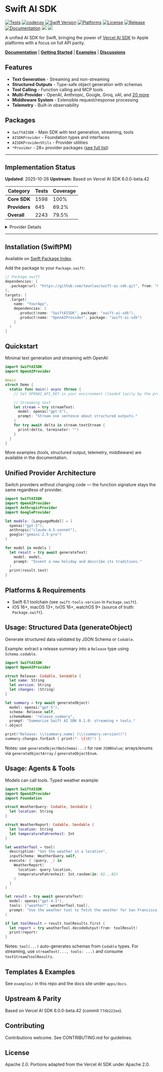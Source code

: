 # Swift AI SDK

[![Tests](https://github.com/teunlao/swift-ai-sdk/actions/workflows/test.yml/badge.svg)](https://github.com/teunlao/swift-ai-sdk/actions/workflows/test.yml)
[![codecov](https://codecov.io/gh/teunlao/swift-ai-sdk/graph/badge.svg?token=381f5745-12c8-4720-93c7-9748cbb96359)](https://codecov.io/gh/teunlao/swift-ai-sdk)
[![Swift Version](https://img.shields.io/badge/Swift-6.0-orange.svg)](https://swift.org)
[![Platforms](https://img.shields.io/badge/Platforms-iOS%20|%20macOS%20|%20tvOS%20|%20watchOS-blue.svg)](https://swift.org)
[![License](https://img.shields.io/badge/License-Apache%202.0-green.svg)](LICENSE)
[![Release](https://img.shields.io/github/v/release/teunlao/swift-ai-sdk)](https://github.com/teunlao/swift-ai-sdk/releases)
[![Documentation](https://img.shields.io/badge/docs-swift--ai--sdk-blue)](https://swift-ai-sdk-docs.vercel.app)
[![](https://img.shields.io/endpoint?url=https%3A%2F%2Fswiftpackageindex.com%2Fapi%2Fpackages%2Fteunlao%2Fswift-ai-sdk%2Fbadge%3Ftype%3Dswift-versions)](https://swiftpackageindex.com/teunlao/swift-ai-sdk)
[![](https://img.shields.io/endpoint?url=https%3A%2F%2Fswiftpackageindex.com%2Fapi%2Fpackages%2Fteunlao%2Fswift-ai-sdk%2Fbadge%3Ftype%3Dplatforms)](https://swiftpackageindex.com/teunlao/swift-ai-sdk)

A unified AI SDK for Swift, bringing the power of [Vercel AI SDK](https://github.com/vercel/ai) to Apple platforms with a focus on full API parity.

**[Documentation](https://swift-ai-sdk-docs.vercel.app)** | **[Getting Started](https://swift-ai-sdk-docs.vercel.app/getting-started/ios-macos-quickstart)** | **[Examples](examples/)** | **[Discussions](https://github.com/teunlao/swift-ai-sdk/discussions)**

## Features

- **Text Generation** - Streaming and non-streaming
- **Structured Outputs** - Type-safe object generation with schemas
- **Tool Calling** - Function calling and MCP tools
- **Multi-Provider** - OpenAI, Anthropic, Google, Groq, xAI, and [20 more](https://swift-ai-sdk-docs.vercel.app/providers/overview)
- **Middleware System** - Extensible request/response processing
- **Telemetry** - Built-in observability

## Packages

- `SwiftAISDK` - Main SDK with text generation, streaming, tools
- `AISDKProvider` - Foundation types and interfaces
- `AISDKProviderUtils` - Provider utilities
- `*Provider` - 28+ provider packages ([see full list](https://swift-ai-sdk-docs.vercel.app/providers/overview))

---

## Implementation Status

**Updated**: 2025-10-26
**Upstream:** Based on Vercel AI SDK 6.0.0-beta.42

| Category | Tests | Coverage |
|----------|-------|----------|
| **Core SDK** | 1598 | 100% |
| **Providers** | 645 | 69.2% |
| **Overall** | 2243 | 79.5% |

<details>
<summary>Provider Details</summary>

| Provider | Impl | Tests | Upstream | Swift | Coverage |
|----------|:----:|:-----:|----------|-------|----------|
| **openai** | ✅ | ✅ | 290 | 290 | 100% |
| **anthropic** | ✅ | ✅ | 114 | 114 | 100% |
| **google** | ✅ | ✅ | 155 | 155 | 100% |
| **groq** | ✅ | ✅ | 58 | 58 | 100% |
| **xai** | ✅ | ✅ | 50 | 50 | 100% |
| **mistral** | ✅ | ✅ | 44 | 44 | 100% |
| **azure** | ✅ | ✅ | 26 | 26 | 100% |
| **baseten** | ✅ | ✅ | 25 | 25 | 100% |
| **openai-compatible** | ✅ | ✅ | 128 | 128 | 100% |
| **deepseek** | ✅ | ✅ | 13 | 13 | 100% |
| **replicate** | ✅ | ✅ | 11 | 11 | 100% |
| **lmnt** | ✅ | ✅ | 9 | 9 | 100% |
| **cerebras** | ✅ | ✅ | 7 | 7 | 100% |
| **perplexity** | ✅ | ❌ | 19 | 0 | 0% |
| **cohere** | ✅ | ❌ | 48 | 0 | 0% |
| **deepinfra** | ✅ | ❌ | 18 | 0 | 0% |
| **elevenlabs** | ✅ | ❌ | 15 | 0 | 0% |
| **deepgram** | ✅ | ❌ | 6 | 0 | 0% |
| **assemblyai** | ✅ | ❌ | 6 | 0 | 0% |
| **fal** | ✅ | ❌ | 26 | 0 | 0% |
| **fireworks** | ✅ | ❌ | 23 | 0 | 0% |
| **gladia** | ✅ | ❌ | 6 | 0 | 0% |
| **huggingface** | ✅ | ❌ | 32 | 0 | 0% |
| **google-vertex** | ✅ | ❌ | 78 | 0 | 0% |
| **amazon-bedrock** | ✅ | ❌ | 152 | 0 | 0% |
| **gateway** | ✅ | ❌ | 9 | 0 | 0% |
| **togetherai** | ❌ | ❌ | 17 | 0 | 0% |
| **luma** | ✅ | ❌ | 16 | 0 | 0% |
| **hume** | ✅ | ❌ | 9 | 0 | 0% |
| **revai** | ❌ | ❌ | 6 | 0 | 0% |
| **vercel** | ❌ | ❌ | 4 | 0 | 0% |
| **TOTAL** | **28/32** | **13/32** | **1520** | **930** | **61.2%** |

</details>

---

## Installation (SwiftPM)

Available on [Swift Package Index](https://swiftpackageindex.com/teunlao/swift-ai-sdk).

Add the package to your `Package.swift`:

```swift
// Package.swift
dependencies: [
  .package(url: "https://github.com/teunlao/swift-ai-sdk.git", from: "0.3.0")
],
targets: [
  .target(
    name: "YourApp",
    dependencies: [
      .product(name: "SwiftAISDK", package: "swift-ai-sdk"),
      .product(name: "OpenAIProvider", package: "swift-ai-sdk")
    ]
  )
]
```

## Quickstart

Minimal text generation and streaming with OpenAI:

```swift
import SwiftAISDK
import OpenAIProvider

@main
struct Demo {
  static func main() async throws {
    // Set OPENAI_API_KEY in your environment (loaded lazily by the provider).

    // Streaming text
    let stream = try streamText(
      model: openai("gpt-5"),
      prompt: "Stream one sentence about structured outputs."
    )
    for try await delta in stream.textStream {
      print(delta, terminator: "")
    }
  }
}
```

More examples (tools, structured output, telemetry, middleware) are available in the documentation.

## Unified Provider Architecture

Switch providers without changing code — the function signature stays the same regardless of provider.

```swift
import SwiftAISDK
import OpenAIProvider
import AnthropicProvider
import GoogleProvider

let models: [LanguageModel] = [
  openai("gpt-5"),
  anthropic("claude-4.5-sonnet"),
  google("gemini-2.5-pro")
]

for model in models {
  let result = try await generateText(
    model: model,
    prompt: "Invent a new holiday and describe its traditions."
  )
  print(result.text)
}
```

## Platforms & Requirements

- Swift 6.1 toolchain (see `swift-tools-version` in `Package.swift`).
- iOS 16+, macOS 13+, tvOS 16+, watchOS 9+ (source of truth: `Package.swift`).

## Usage: Structured Data (generateObject)

Generate structured data validated by JSON Schema or `Codable`.

Example: extract a release summary into a `Release` type using `Schema.codable`.

```swift
import SwiftAISDK
import OpenAIProvider

struct Release: Codable, Sendable {
  let name: String
  let version: String
  let changes: [String]
}

let summary = try await generateObject(
  model: openai("gpt-5"),
  schema: Release.self,
  schemaName: "release_summary",
  prompt: "Summarize Swift AI SDK 0.1.0: streaming + tools."
).object

print("Release: \\(summary.name) (\\(summary.version))")
summary.changes.forEach { print("- \($0)") }
```

Notes: use `generateObjectNoSchema(...)` for raw `JSONValue`; arrays/enums via `generateObjectArray` / `generateObjectEnum`.

## Usage: Agents & Tools

Models can call tools. Typed weather example:

```swift
import SwiftAISDK
import OpenAIProvider
import Foundation

struct WeatherQuery: Codable, Sendable {
  let location: String
}

struct WeatherReport: Codable, Sendable {
  let location: String
  let temperatureFahrenheit: Int
}

let weatherTool = tool(
  description: "Get the weather in a location",
  inputSchema: WeatherQuery.self,
  execute: { (query, _) in
    WeatherReport(
      location: query.location,
      temperatureFahrenheit: Int.random(in: 62...82)
    )
  }
)

let result = try await generateText(
  model: openai("gpt-4.1"),
  tools: ["weather": weatherTool.tool],
  prompt: "Use the weather tool to fetch the weather for San Francisco."
)

if let toolResult = result.toolResults.first {
  let report = try weatherTool.decodeOutput(from: toolResult)
  print(report)
}
```

Notes: `tool(...)` auto-generates schemas from `Codable` types. For streaming, use `streamText(..., tools: ...)` and consume `textStream`/`toolResults`.

## Templates & Examples

See `examples/` in this repo and the docs site under `apps/docs`.

## Upstream & Parity

Based on Vercel AI SDK 6.0.0-beta.42 (commit `77db222ee`).

## Contributing

Contributions welcome. See CONTRIBUTING.md for guidelines.

## License

Apache 2.0. Portions adapted from the Vercel AI SDK under Apache 2.0.
